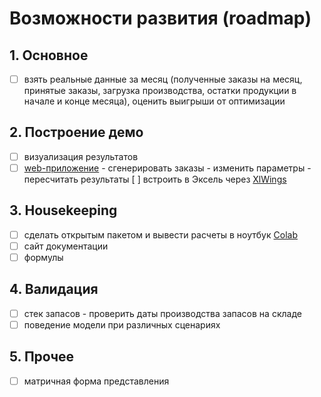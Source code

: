 # Возможности развития (roadmap)

## 1. Основное
    
 - [ ] взять реальные данные за месяц (полученные заказы на месяц, принятые заказы, загрузка производства, остатки продукции в начале и конце месяца), оценить выигрыши от оптимизации
 
## 2. Построение демо
 
- [ ] визуализация результатов
- [ ] [web-приложение](https://www.streamlit.io/)
       - сгенерировать заказы
       - изменить параметры 
       - пересчитать результаты
 [ ] встроить в Эксель через [XlWings](https://www.xlwings.org/)

## 3. Housekeeping

- [ ] сделать открытым пакетом и вывести расчеты в ноутбук [Colab](https://colab.research.google.com/) 
- [ ] сайт документации
- [ ] формулы

## 4. Валидация
    
- [ ] стек запасов - проверить даты производства запасов на складе 
- [ ] поведение модели при различных сценариях

## 5. Прочее
    
- [ ] матричная форма представления 